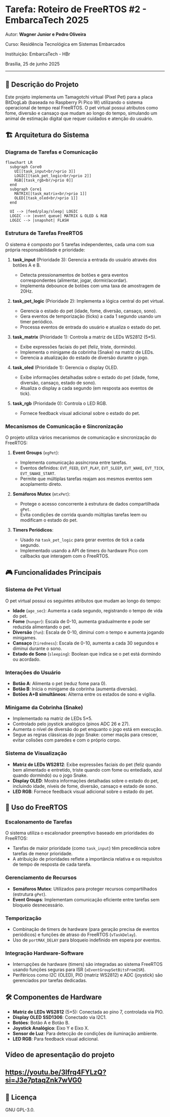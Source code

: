 
# Tarefa: Roteiro de FreeRTOS #2 - EmbarcaTech 2025

Autor: **Wagner Junior e Pedro Oliveira**

Curso: Residência Tecnológica em Sistemas Embarcados

Instituição: EmbarcaTech - HBr

Brasília, 25 de junho 2025

---

## 📝 Descrição do Projeto

Este projeto implementa um Tamagotchi virtual (Pixel Pet) para a placa BitDogLab (baseada no Raspberry Pi Pico W) utilizando o sistema operacional de tempo real FreeRTOS. O pet virtual possui atributos como fome, diversão e cansaço que mudam ao longo do tempo, simulando um animal de estimação digital que requer cuidados e atenção do usuário.

## 🏗️ Arquitetura do Sistema

### Diagrama de Tarefas e Comunicação

```mermaid
flowchart LR
  subgraph Core0
    UI[[task_input<br/>prio 3]]
    LOGIC[[task_pet_logic<br/>prio 2]]
    RGB[[task_rgb<br/>prio 0]]
  end
  subgraph Core1
    MATRIX[[task_matrix<br/>prio 1]]
    OLED[[task_oled<br/>prio 1]]
  end

  UI --> |feed/play/sleep| LOGIC
  LOGIC --> |event queue| MATRIX & OLED & RGB
  LOGIC --> |snapshot| FLASH
```

### Estrutura de Tarefas FreeRTOS

O sistema é composto por 5 tarefas independentes, cada uma com sua própria responsabilidade e prioridade:

1. **task_input** (Prioridade 3): Gerencia a entrada do usuário através dos botões A e B.
   - Detecta pressionamentos de botões e gera eventos correspondentes (alimentar, jogar, dormir/acordar).
   - Implementa debounce de botões com uma taxa de amostragem de 20Hz.

2. **task_pet_logic** (Prioridade 2): Implementa a lógica central do pet virtual.
   - Gerencia o estado do pet (idade, fome, diversão, cansaço, sono).
   - Gera eventos de temporização (ticks) a cada 1 segundo usando um timer periódico.
   - Processa eventos de entrada do usuário e atualiza o estado do pet.

3. **task_matrix** (Prioridade 1): Controla a matriz de LEDs WS2812 (5×5).
   - Exibe expressões faciais do pet (feliz, triste, dormindo).
   - Implementa o minigame da cobrinha (Snake) na matriz de LEDs.
   - Gerencia a atualização do estado de diversão durante o jogo.

4. **task_oled** (Prioridade 1): Gerencia o display OLED.
   - Exibe informações detalhadas sobre o estado do pet (idade, fome, diversão, cansaço, estado de sono).
   - Atualiza o display a cada segundo (em resposta aos eventos de tick).

5. **task_rgb** (Prioridade 0): Controla o LED RGB.
   - Fornece feedback visual adicional sobre o estado do pet.

### Mecanismos de Comunicação e Sincronização

O projeto utiliza vários mecanismos de comunicação e sincronização do FreeRTOS:

1. **Event Groups** (`egPet`):
   - Implementa comunicação assíncrona entre tarefas.
   - Eventos definidos: `EVT_FEED`, `EVT_PLAY`, `EVT_SLEEP`, `EVT_WAKE`, `EVT_TICK`, `EVT_SNAKE_START`.
   - Permite que múltiplas tarefas reajam aos mesmos eventos sem acoplamento direto.

2. **Semáforos Mutex** (`mtxPet`):
   - Protege o acesso concorrente à estrutura de dados compartilhada `gPet`.
   - Evita condições de corrida quando múltiplas tarefas leem ou modificam o estado do pet.

3. **Timers Periódicos**:
   - Usado na `task_pet_logic` para gerar eventos de tick a cada segundo.
   - Implementado usando a API de timers do hardware Pico com callbacks que interagem com o FreeRTOS.

## 🎮 Funcionalidades Principais

### Sistema de Pet Virtual

O pet virtual possui os seguintes atributos que mudam ao longo do tempo:

- **Idade** (`age_sec`): Aumenta a cada segundo, registrando o tempo de vida do pet.
- **Fome** (`hunger`): Escala de 0-10, aumenta gradualmente e pode ser reduzida alimentando o pet.
- **Diversão** (`fun`): Escala de 0-10, diminui com o tempo e aumenta jogando minigames.
- **Cansaço** (`tiredness`): Escala de 0-10, aumenta a cada 30 segundos e diminui durante o sono.
- **Estado de Sono** (`sleeping`): Boolean que indica se o pet está dormindo ou acordado.

### Interações do Usuário

- **Botão A**: Alimenta o pet (reduz fome para 0).
- **Botão B**: Inicia o minigame da cobrinha (aumenta diversão).
- **Botões A+B simultâneos**: Alterna entre os estados de sono e vigília.

### Minigame da Cobrinha (Snake)

- Implementado na matriz de LEDs 5×5.
- Controlado pelo joystick analógico (pinos ADC 26 e 27).
- Aumenta o nível de diversão do pet enquanto o jogo está em execução.
- Segue as regras clássicas do jogo Snake: comer maçãs para crescer, evitar colisões com paredes e com o próprio corpo.

### Sistema de Visualização

- **Matriz de LEDs WS2812**: Exibe expressões faciais do pet (feliz quando bem alimentado e entretido, triste quando com fome ou entediado, azul quando dormindo) ou o jogo Snake.
- **Display OLED**: Mostra informações detalhadas sobre o estado do pet, incluindo idade, níveis de fome, diversão, cansaço e estado de sono.
- **LED RGB**: Fornece feedback visual adicional sobre o estado do pet.

## 🔄 Uso do FreeRTOS

### Escalonamento de Tarefas

O sistema utiliza o escalonador preemptivo baseado em prioridades do FreeRTOS:

- Tarefas de maior prioridade (como `task_input`) têm precedência sobre tarefas de menor prioridade.
- A atribuição de prioridades reflete a importância relativa e os requisitos de tempo de resposta de cada tarefa.

### Gerenciamento de Recursos

- **Semáforos Mutex**: Utilizados para proteger recursos compartilhados (estrutura `gPet`).
- **Event Groups**: Implementam comunicação eficiente entre tarefas sem bloqueio desnecessário.

### Temporização

- Combinação de timers de hardware (para geração precisa de eventos periódicos) e funções de atraso do FreeRTOS (`vTaskDelay`).
- Uso de `portMAX_DELAY` para bloqueio indefinido em espera por eventos.

### Integração Hardware-Software

- Interrupções de hardware (timers) são integradas ao sistema FreeRTOS usando funções seguras para ISR (`xEventGroupSetBitsFromISR`).
- Periféricos como I2C (OLED), PIO (matriz WS2812) e ADC (joystick) são gerenciados por tarefas dedicadas.

## 🛠️ Componentes de Hardware

- **Matriz de LEDs WS2812** (5×5): Conectada ao pino 7, controlada via PIO.
- **Display OLED SSD1306**: Conectado via I2C1.
- **Botões**: Botão A e Botão B.
- **Joystick Analógico**: Eixo Y e Eixo X.
- **Sensor de Luz**: Para detecção de condições de iluminação ambiente.
- **LED RGB**: Para feedback visual adicional.

## Vídeo de apresentação do projeto
https://youtu.be/3lfrq4FYLzQ?si=J3e7ptaqZnk7wVG0
---

## 📜 Licença
GNU GPL-3.0.
